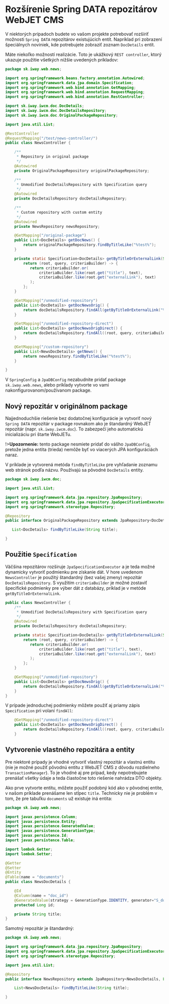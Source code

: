 # Rozšírenie Spring DATA repozitárov WebJET CMS

V niektorých prípadoch budete vo vašom projekte potrebovať rozšíriť možnosti `Spring DATA` repozitárov existujúcich entít. Napríklad pri zobrazení špeciálnych noviniek, kde potrebujete zobraziť zoznam ```DocDetails``` entít.

Máte niekoľko možností realizácie. Toto je ukážkový `REST controller`, ktorý ukazuje použitie všetkých nižšie uvedených príkladov:

```java
package sk.iway.web.news;

import org.springframework.beans.factory.annotation.Autowired;
import org.springframework.data.jpa.domain.Specification;
import org.springframework.web.bind.annotation.GetMapping;
import org.springframework.web.bind.annotation.RequestMapping;
import org.springframework.web.bind.annotation.RestController;

import sk.iway.iwcm.doc.DocDetails;
import sk.iway.iwcm.doc.DocDetailsRepository;
import sk.iway.iwcm.doc.OriginalPackageRepository;

import java.util.List;

@RestController
@RequestMapping("/test/news-controller/")
public class NewsController {

    /**
     * Repository in original package
     */
    @Autowired
    private OriginalPackageRepository originalPackageRepository;

    /**
     * Unmodified DocDetailsRepository with Specification query
     */
    @Autowired
    private DocDetailsRepository docDetailsRepository;

    /**
     * Custom repository with custom entity
     */
    @Autowired
    private NewsRepository newsRepository;

    @GetMapping("/original-package")
    public List<DocDetails> getDocNews() {
        return originalPackageRepository.findByTitleLike("%test%");
    }

    private static Specification<DocDetails> getByTitleOrExternalLink(String text) {
        return (root, query, criteriaBuilder) -> {
           return criteriaBuilder.or(
               criteriaBuilder.like(root.get("title"), text),
               criteriaBuilder.like(root.get("externalLink"), text)
           );
        };
    }

    @GetMapping("/unmodified-repository")
    public List<DocDetails> getDocNewsOrig() {
        return docDetailsRepository.findAll(getByTitleOrExternalLink("%test%"));
    }

    @GetMapping("/unmodified-repository-direct")
    public List<DocDetails> getDocNewsOrigDirect() {
        return docDetailsRepository.findAll((root, query, criteriaBuilder) -> criteriaBuilder.like(root.get("title"), "%test%"));
    }

    @GetMapping("/custom-repository")
    public List<NewsDocDetails> getNews() {
        return newsRepository.findByTitleLike("%test%");
    }

}
```

V ```SpringConfig``` a ```JpaDBConfig``` nezabudnite pridať package ```sk.iway.web.news```, alebo príklady vytvorte vo vami nakonfigurovanom/používanom package.

## Nový repozitár v originálnom package

Najjednoduchšie riešenie bez dodatočnej konfigurácie je vytvoriť nový `Spring DATA` repozitár v package rovnakom ako je štandardný WebJET repozitár (napr. ```sk.iway.iwcm.doc```). To zabezpečí jeho automatickú inicializáciu pri štarte WebJETu.

!>**Upozornenie:** tento package nesmiete pridať do vášho ```JpaDBConfig```, pretože jedna entita (trieda) nemôže byť vo viacerých JPA konfiguráciách naraz.

V príklade je vytvorená metóda ```findByTitleLike``` pre vyhľadanie zoznamu web stránok podľa názvu. Používajú sa pôvodné ```DocDetails``` entity.

```java
package sk.iway.iwcm.doc;

import java.util.List;

import org.springframework.data.jpa.repository.JpaRepository;
import org.springframework.data.jpa.repository.JpaSpecificationExecutor;
import org.springframework.stereotype.Repository;

@Repository
public interface OriginalPackageRepository extends JpaRepository<DocDetails, Long>, JpaSpecificationExecutor<DocDetails> {

   List<DocDetails> findByTitleLike(String title);

}
```

## Použitie ```Specification```

Väčšina repozitárov rozširuje ```JpaSpecificationExecutor``` a je teda možné dynamicky vytvoriť podmienku pre získanie dát. V hore uvedenom ```NewsController``` je použitý štandardný (bez vašej zmeny) repozitár ```DocDetailsRepository```. S využitím ```criteriaBuilder``` je možné zostaviť špecifické podmienky pre výber dát z databázy, príklad je v metóde ```getByTitleOrExternalLink```.

```java
public class NewsController {
    /**
     * Unmodified DocDetailsRepository with Specification query
     */
    @Autowired
    private DocDetailsRepository docDetailsRepository;

    private static Specification<DocDetails> getByTitleOrExternalLink(String text) {
        return (root, query, criteriaBuilder) -> {
           return criteriaBuilder.or(
               criteriaBuilder.like(root.get("title"), text),
               criteriaBuilder.like(root.get("externalLink"), text)
           );
        };
    }

    @GetMapping("/unmodified-repository")
    public List<DocDetails> getDocNewsOrig() {
        return docDetailsRepository.findAll(getByTitleOrExternalLink("%test%"));
    }
}
```

V prípade jednoduchej podmienky môžete použiť aj priamy zápis ```Specification``` pri volaní ```findAll```:

```java
    @GetMapping("/unmodified-repository-direct")
    public List<DocDetails> getDocNewsOrigDirect() {
        return docDetailsRepository.findAll((root, query, criteriaBuilder) -> criteriaBuilder.like(root.get("title"), "%test%"));
    }
```

## Vytvorenie vlastného repozitára a entity

Pre niektoré prípady je vhodné vytvoriť vlastný repozitár a vlastnú entitu (nie je možné použiť pôvodnú entitu z WebJET CMS z dôvodu rozdielneho ```TransactionManager```). To je vhodné aj pre prípad, kedy nepotrebujete prenášať všetky údaje a teda čiastočne toto riešenie nahrádza DTO objekty.

Ako prve vytvorte entitu, môžete použiť podobný kód ako v pôvodnej entite, v našom príklade prenášame len stĺpec ```title```. Technicky nie je problém v tom, že pre tabuľku ```documents``` už existuje iná entita:

```java
package sk.iway.web.news;

import javax.persistence.Column;
import javax.persistence.Entity;
import javax.persistence.GeneratedValue;
import javax.persistence.GenerationType;
import javax.persistence.Id;
import javax.persistence.Table;

import lombok.Getter;
import lombok.Setter;

@Getter
@Setter
@Entity
@Table(name = "documents")
public class NewsDocDetails {

	@Id
	@Column(name = "doc_id")
	@GeneratedValue(strategy = GenerationType.IDENTITY, generator="S_documents")
	protected Long id;

	private String title;
}
```

Samotný repozitár je štandardný:

```java
package sk.iway.web.news;

import org.springframework.data.jpa.repository.JpaRepository;
import org.springframework.data.jpa.repository.JpaSpecificationExecutor;
import org.springframework.stereotype.Repository;

import java.util.List;

@Repository
public interface NewsRepository extends JpaRepository<NewsDocDetails, Long>, JpaSpecificationExecutor<NewsDocDetails> {

    List<NewsDocDetails> findByTitleLike(String title);

}
```
